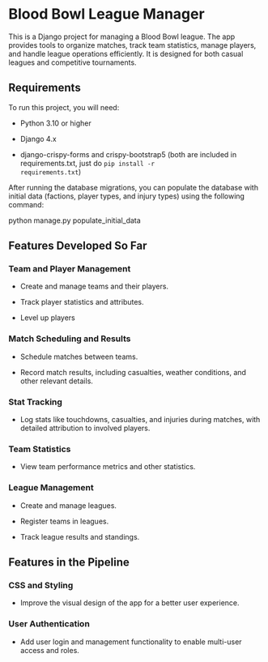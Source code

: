 # Blood Bowl League Manager

This is a Django project for managing a Blood Bowl league. The app provides tools to organize matches, track team statistics, manage players, and handle league operations efficiently. It is designed for both casual leagues and competitive tournaments.

## Requirements

To run this project, you will need:

- Python 3.10 or higher

- Django 4.x

- django-crispy-forms and crispy-bootstrap5
  (both are included in requirements.txt, just do <code>pip install -r requirements.txt</code>)

After running the database migrations, you can populate the database with initial data (factions, player types, and injury types) using the following command:

python manage.py populate_initial_data

## Features Developed So Far

### Team and Player Management

- Create and manage teams and their players.

- Track player statistics and attributes.

- Level up players

### Match Scheduling and Results

- Schedule matches between teams.

- Record match results, including casualties, weather conditions, and other relevant details.

### Stat Tracking

- Log stats like touchdowns, casualties, and injuries during matches, with detailed attribution to involved players.

### Team Statistics

- View team performance metrics and other statistics.

### League Management

- Create and manage leagues.

- Register teams in leagues.
- Track league results and standings.

## Features in the Pipeline

### CSS and Styling

- Improve the visual design of the app for a better user experience.

### User Authentication

- Add user login and management functionality to enable multi-user access and roles.
